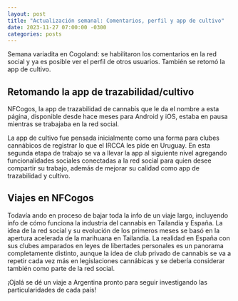 ```yaml
---
layout: post
title: "Actualización semanal: Comentarios, perfil y app de cultivo"
date: 2023-11-27 07:00:00 -0300
categories: posts
---
```


Semana variadita en Cogoland: se habilitaron los comentarios en la red social y ya es posible ver el perfil de otros usuarios. También se retomó la app de cultivo.

## Retomando la app de trazabilidad/cultivo

NFCogos, la app de trazabilidad de cannabis que le da el nombre a esta página, disponible desde hace meses para Android y iOS, estaba en pausa mientras se trabajaba en la red social.

La app de cultivo fue pensada inicialmente como una forma para clubes cannábicos de registrar lo que el IRCCA les pide en Uruguay. En esta segunda etapa de trabajo se va a llevar la app al siguiente nivel agregando funcionalidades sociales conectadas a la red social para quien desee compartir su trabajo, además de mejorar su calidad como app de trazabilidad y cultivo.

## Viajes en NFCogos

Todavía ando en proceso de bajar toda la info de un viaje largo, incluyendo info de cómo funciona la industria del cannabis en Tailandia y España. La idea de la red social y su evolución de los primeros meses se basó en la apertura acelerada de la marihuana en Tailandia. La realidad en España con sus clubes amparados en leyes de libertades personales es un panorama completamente distinto, aunque la idea de club privado de cannabis se va a repetir cada vez más en legislaciones cannábicas y se debería considerar también como parte de la red social.

¡Ojalá se dé un viaje a Argentina pronto para seguir investigando las particularidades de cada país!
